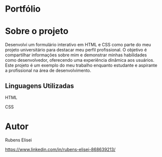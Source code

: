 # Portfólio

# Sobre o projeto
Desenvolvi um formulário interativo em HTML e CSS como parte do meu projeto universitário para destacar meu perfil profissional. O objetivo é compartilhar informações sobre mim e demonstrar minhas habilidades como desenvolvedor, oferecendo uma experiência dinâmica aos usuários. Este projeto é um exemplo do meu trabalho enquanto estudante e aspirante a profissional na área de desenvolvimento.



## Linguagens Utilizadas
HTML

CSS

# Autor

Rubens Elisei

https://www.linkedin.com/in/rubens-elisei-868639213/

